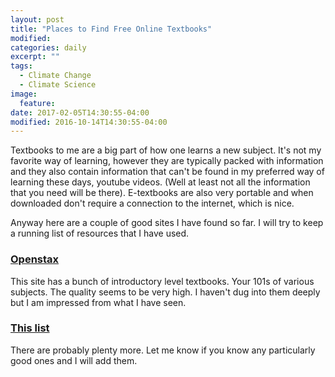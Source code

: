 ```yaml
---
layout: post
title: "Places to Find Free Online Textbooks"
modified:
categories: daily
excerpt: ""
tags:
  - Climate Change
  - Climate Science
image:
  feature:
date: 2017-02-05T14:30:55-04:00
modified: 2016-10-14T14:30:55-04:00
---
```


Textbooks to me are a big part of how one learns a new subject. It's not my favorite way of learning, however they are typically packed with information and they also contain information that can't be found in my preferred way of learning these days, youtube videos. (Well at least not all the information that you need will be there). E-textbooks are also very portable and when downloaded don't require a connection to the internet, which is nice. 

Anyway here are a couple of good sites I have found so far. I will try to keep a running list of resources that I have used. 


### [Openstax](https://cnx.org/) 
This site has a bunch of introductory level textbooks. Your 101s of various subjects. The quality seems to be very high. I haven't dug into them deeply but I am impressed from what I have seen. 

### [This list](https://campustechnology.com/Articles/2013/08/14/The-Price-is-Right-11-Excellent-Sites-for-Free-Digital-Textbooks.aspx?Page=1)

There are probably plenty more. Let me know if you know any particularly good ones and I will add them. 
